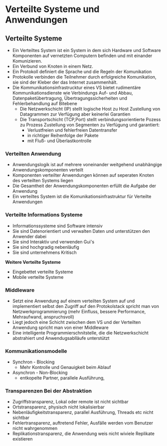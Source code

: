 # Verteilte Systeme und Anwendungen


## Verteilte Systeme
- Ein Verteiltes System ist ein System in dem sich Hardware und Software Komponenten auf vernetzten Computern befinden und mit einander Komunizieren. 
- Ein Verbund von Knoten in einem Netz.
- Ein Protokoll definiert die Sprache und die Regeln der Komunikation
- Protokolle verbinden die Teilnehmer durch erfolgreiche Komunikation, sie sind der Kleber der das Internet zusammenhält.
- Die Kommunikationsinfrastrucktur eines VS bietet rudimentäre Kommunikationsdienste wie Verbindungs Auf- und Abbau, Datenpaketübertragung, Übertragungssicherheiten und Fehlerbehandlung auf Bitebene
  - Die Netzwerkschicht (IP) stellt logische Host zu Host Zustellung von Datagrammen zur Verfügung aber keinerlei Garantien
  - Die Transportschicht (TCP,Port) stellt verbindungsorientierte Pozess zu Prozess Zustellung von Segmenten zu Verfügung und garantiert:
    - Verlustfreien und fehlerfreien Datentransfer
    - in richtiger Reihenfolge der Pakete
    - mit Fluß- und Überlastkontrolle


### Verteilten Anwendung

- Anwendungslogik ist auf mehrere voneinander weitgehend unabhängige Anwendungskomponenten verteilt
- Komponenten verteilter Anwendungen können auf seperaten Knoten des verteilten Systems liegen
- Die Gesamtheit der Anwendungskomponenten erfüllt die Aufgabe der Anwendung
- Ein verteiltes System ist die Komunikationsinfrastruktur für Verteilte Anwendungen

### Verteilte Informations Systeme

- Informationssysteme sind Software intensiv
- Sie sind Datenorientiert und verwalten Daten und unterstützen den Anwender dabei
- Sie sind Interaktiv und verwenden Gui's
- Sie sind hochgradig nebenläufig
- Sie sind unternehmens Kritisch

**Weitere Verteilte Systeme**

- Eingebettet verteilte Systeme
- Mobile verteilte Systeme

### Middleware

- Setzt eine Anwendung auf einem verteilten System auf und implementiert selbst den Zugriff auf den Protokolstack spricht man von Netzwerkprogrammierung (mehr Einfluss, bessere Performance, Mehraufwand, anspruchsvoll)
- Liegt jedoch eine Schicht zwischen dem VS und der Verteilten Anwendung spricht man von einer Middleware
- Eine intelligente Programmierschnitstelle, die die Netzwerkschicht abstrahiert und Anwendugsablläufe unterstützt

### Kommunikationsmodelle

- Synchron - Blocking
  - Mehr Kontrolle und Genauigkeit beim Ablauf
- Asynchron - Non-Blocking
  - entkopelte Partner, parallele Ausführung, 

### Transparenzen Bei der Abstraktion

- Zugriffstransparenz, Lokal oder remote ist nicht sichtbar
- Ortstransparenz, physisch nicht lokalisierbar
- Nebenläufigkeitstransparenz, parallel Ausführung, Threads etc nicht sichtbar
- Fehlertransparenz, auftretend Fehler, Ausfälle werden vom Benutzer nicht wahrgenommen
- Replikationstransparenz, die Anwendung weis nicht wiviele Replikate existieren



